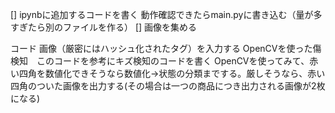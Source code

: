[] ipynbに追加するコードを書く
    動作確認できたらmain.pyに書き込む（量が多すぎたら別のファイルを作る）
[] 画像を集める


コード
画像（厳密にはハッシュ化されたタグ）を入力する
OpenCVを使った傷検知　このコードを参考にキズ検知のコードを書く
OpenCVを使ってみて、赤い四角を数値化できそうなら数値化→状態の分類までする。厳しそうなら、赤い四角のついた画像を出力する(その場合は一つの商品につき出力される画像が2枚になる)
